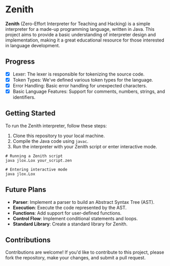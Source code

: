 # Zenith

**Zenith** (Zero-Effort Interpreter for Teaching and Hacking) is a simple interpreter for a made-up programming language, written in Java. This project aims to provide a basic understanding of interpreter design and implementation, making it a great educational resource for those interested in language development.

## Progress

- [x] Lexer: The lexer is responsible for tokenizing the source code.
- [x] Token Types: We've defined various token types for the language.
- [x] Error Handling: Basic error handling for unexpected characters.
- [x] Basic Language Features: Support for comments, numbers, strings, and identifiers.

## Getting Started

To run the Zenith interpreter, follow these steps:

1. Clone this repository to your local machine.
2. Compile the Java code using `javac`.
3. Run the interpreter with your Zenith script or enter interactive mode.

```shell
# Running a Zenith script
java jlox.Lox your_script.zen

# Entering interactive mode
java jlox.Lox
```

## Future Plans
- **Parser**: Implement a parser to build an Abstract Syntax Tree (AST).
- **Execution**: Execute the code represented by the AST.
- **Functions**: Add support for user-defined functions.
- **Control Flow**: Implement conditional statements and loops.
- **Standard Library**: Create a standard library for Zenith.

## Contributions

Contributions are welcome! If you'd like to contribute to this project, please fork the repository, make your changes, and submit a pull request.
